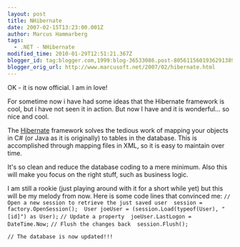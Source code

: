 ```yaml
---
layout: post
title: NHibernate
date: 2007-02-15T13:23:00.001Z
author: Marcus Hammarberg
tags:
  - .NET - NHibernate
modified_time: 2010-01-29T12:51:21.367Z
blogger_id: tag:blogger.com,1999:blog-36533086.post-8056115601936291389
blogger_orig_url: http://www.marcusoft.net/2007/02/hibernate.html
---
```


OK - it is now official. I am in love!

For sometime now i have had some ideas that the Hibernate framework is
cool, but i have not seen it in action. But now I have and it is
wonderful... so nice and cool.

The [Hibernate](http://www.hibernate.org/) framework solves the tedious
work of mapping your objects in C# (or Java as it is originally) to
tables in the database. This is accomplished through mapping files in
XML, so it is easy to maintain over time.

It's so clean and reduce the database coding to a mere minimum. Also
this will make you focus on the right stuff, such as business logic.

I am still a rookie (just playing around with it for a short while yet)
but this will be my melody from now. Here is some code lines that
convinced me:
`// Open a new session to retrieve the just saved user  session = factory.OpenSession();  User joeUser = (session.Load(typeof(User), "[id]") as User);`
`// Update a property  joeUser.LastLogon = DateTime.Now;`
`// Flush the changes back  session.Flush();`

`// The database is now updated!!!`
